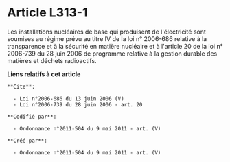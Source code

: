 # Article L313-1

Les installations nucléaires de base qui produisent de l'électricité sont soumises au régime prévu au titre IV de la loi n°
2006-686 relative à la transparence et à la sécurité en matière nucléaire et à l'article 20 de la loi n° 2006-739 du 28 juin
2006 de programme relative à la gestion durable des matières et déchets radioactifs.

**Liens relatifs à cet article**

	**Cite**:

	  - Loi n°2006-686 du 13 juin 2006 (V)
	  - Loi n°2006-739 du 28 juin 2006 - art. 20

	**Codifié par**:

	  - Ordonnance n°2011-504 du 9 mai 2011 - art. (V)

	**Créé par**:

	  - Ordonnance n°2011-504 du 9 mai 2011 - art. (V)
